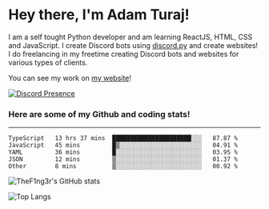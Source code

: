 # Hey there, I'm Adam Turaj!

I am a self tought Python developer and am learning ReactJS, HTML, CSS and JavaScript. I create Discord bots using [discord.py](https://github.com/Rapptz/discord.py) and create websites! I do freelancing in my freetime creating Discord bots and websites for various types of clients.

You can see my work on [my website](https://adamturaj.com)!

[![Discord Presence](https://lanyard.cnrad.dev/api/374147012599218176)](https://discord.com/users/374147012599218176)

### Here are some of my Github and coding stats!

---

<!--START_SECTION:waka-->

```text
TypeScript   13 hrs 37 mins  ██████████████████████░░░   87.87 %
JavaScript   45 mins         █▒░░░░░░░░░░░░░░░░░░░░░░░   04.91 %
YAML         36 mins         █░░░░░░░░░░░░░░░░░░░░░░░░   03.95 %
JSON         12 mins         ▒░░░░░░░░░░░░░░░░░░░░░░░░   01.37 %
Other        8 mins          ▒░░░░░░░░░░░░░░░░░░░░░░░░   00.92 %
```

<!--END_SECTION:waka-->

![TheF1ng3r's GitHub stats](https://github-readme-stats.vercel.app/api?username=thef1ng3r&count_private=true&theme=dark)

![Top Langs](https://github-readme-stats.vercel.app/api/top-langs/?username=thef1ng3r&layout=compact&count_private=true&theme=dark)


